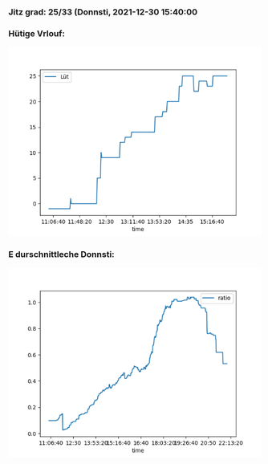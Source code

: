 ### Jitz grad: 25/33 (Donnsti, 2021-12-30 15:40:00

### Hütige Vrlouf:
![Graph](Today.png)

### E durschnittleche Donnsti:
![Graph](Donnsti.png)